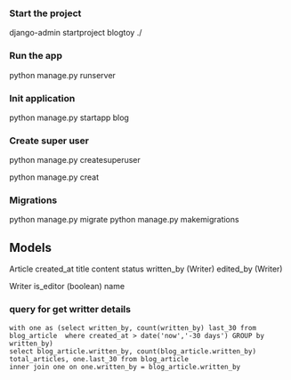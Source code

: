 ### Start the project
django-admin startproject blogtoy ./

### Run the app 
python manage.py runserver

### Init application 
python manage.py startapp blog

### Create super user
python manage.py createsuperuser

python manage.py creat
### Migrations 
python manage.py migrate
python manage.py makemigrations

## Models 

Article
created_at
title
content
status
written_by (Writer)
edited_by (Writer)

Writer
is_editor (boolean)
name


### query for get writter details 
    with one as (select written_by, count(written_by) last_30 from blog_article  where created_at > date('now','-30 days') GROUP by written_by)
    select blog_article.written_by, count(blog_article.written_by) total_articles, one.last_30 from blog_article  
    inner join one on one.written_by = blog_article.written_by